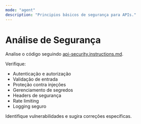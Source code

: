 ```yaml
---
mode: "agent"
description: "Principios básicos de segurança para APIs."
---
```


# Análise de Segurança

Analise o código seguindo [api-security.instructions.md](../instructions/api-security.instructions.md).

Verifique:

- Autenticação e autorização
- Validação de entrada
- Proteção contra injeções
- Gerenciamento de segredos
- Headers de segurança
- Rate limiting
- Logging seguro

Identifique vulnerabilidades e sugira correções específicas.
